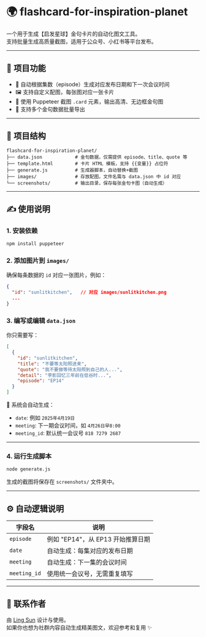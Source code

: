 # 🌍 flashcard-for-inspiration-planet

一个用于生成【启发星球】金句卡片的自动化图文工具。  
支持批量生成高质量截图，适用于公众号、小红书等平台发布。

---

## 🧩 项目功能

- 📅 自动根据集数（episode）生成对应发布日期和下一次会议时间
- 🖼 支持自定义配图，每张图对应一张卡片
- 📸 使用 Puppeteer 截图 `.card` 元素，输出高清、无边框金句图
- 🧠 支持多个金句数据批量导出

---

## 📁 项目结构

```
flashcard-for-inspiration-planet/
├── data.json            # 金句数据，仅需提供 episode、title、quote 等
├── template.html        # 卡片 HTML 模板，支持 {{变量}} 占位符
├── generate.js          # 生成器脚本，自动替换+截图
├── images/              # 存放配图，文件名需与 data.json 中 id 对应
└── screenshots/         # 输出目录，保存每张金句卡图（自动生成）
```

---

## ✍️ 使用说明

### 1. 安装依赖

```bash
npm install puppeteer
```

### 2. 添加图片到 `images/`

确保每条数据的 `id` 对应一张图片，例如：

```json
{
  "id": "sunlitkitchen",   // 对应 images/sunlitkitchen.png
  ...
}
```

### 3. 编写或编辑 `data.json`

你只需要写：

```json
[
  {
    "id": "sunlitkitchen",
    "title": "不要等太阳照进来",
    "quote": "我不要做等待太阳照到自己的人...",
    "detail": "李影回忆三年前在低谷时...",
    "episode": "EP14"
  }
]
```

🧠 系统会自动生成：
- `date`: 例如 `2025年4月19日`
- `meeting`: 下一期会议时间，如 `4月26日早8:00`
- `meeting_id`: 默认统一会议号 `818 7279 2687`

---

### 4. 运行生成脚本

```bash
node generate.js
```

生成的截图将保存在 `screenshots/` 文件夹中。

---

## ⚙️ 自动逻辑说明

| 字段名       | 说明                              |
|--------------|-----------------------------------|
| `episode`    | 例如 "EP14"，从 EP13 开始推算日期 |
| `date`       | 自动生成：每集对应的发布日期      |
| `meeting`    | 自动生成：下一集的会议时间        |
| `meeting_id` | 使用统一会议号，无需重复填写       |

---

## 🧡 联系作者

由 [Ling Sun](https://sunling.github.io) 设计与使用。  
如果你也想为社群内容自动生成精美图文，欢迎参考和复用 ✨
